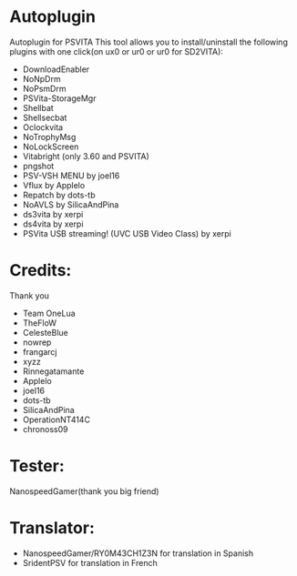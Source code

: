 # Autoplugin
Autoplugin for PSVITA
This tool allows you to install/uninstall the following plugins with one click(on ux0 or ur0 or ur0 for SD2VITA):
- DownloadEnabler
- NoNpDrm
- NoPsmDrm
- PSVita-StorageMgr
- Shellbat
- Shellsecbat
- Oclockvita
- NoTrophyMsg
- NoLockScreen
- Vitabright (only 3.60 and PSVITA)
- pngshot
- PSV-VSH MENU by joel16
- Vflux by Applelo
- Repatch by dots-tb
- NoAVLS by SilicaAndPina
- ds3vita by xerpi
- ds4vita by xerpi
- PSVita USB streaming! (UVC USB Video Class) by xerpi
# Credits:
 Thank you
- Team OneLua
- TheFloW
- CelesteBlue
- nowrep
- frangarcj
- xyzz
- Rinnegatamante
- Applelo
- joel16
- dots-tb
- SilicaAndPina
- OperationNT414C
- chronoss09
# Tester:
NanospeedGamer(thank you big friend)
# Translator:
- NanospeedGamer/RY0M43CH1Z3N for translation in Spanish
- SridentPSV for translation in French


